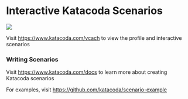 # Interactive Katacoda Scenarios

[![](http://shields.katacoda.com/katacoda/vcach/count.svg)](https://www.katacoda.com/vcach "Get your profile on Katacoda.com")

Visit https://www.katacoda.com/vcach to view the profile and interactive scenarios

### Writing Scenarios
Visit https://www.katacoda.com/docs to learn more about creating Katacoda scenarios

For examples, visit https://github.com/katacoda/scenario-example

